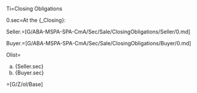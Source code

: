 Ti=Closing Obligations

0.sec=At the {_Closing}:

Seller.=[G/ABA-MSPA-SPA-CmA/Sec/Sale/ClosingObligations/Seller/0.md]

Buyer.=[G/ABA-MSPA-SPA-CmA/Sec/Sale/ClosingObligations/Buyer/0.md]

Olist=<ol type="a"><li>{Seller.sec}<li>{Buyer.sec}</ol>

=[G/Z/ol/Base]

